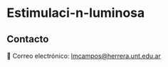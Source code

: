 # Estimulaci-n-luminosa
## Contacto
📧 Correo electrónico: [lmcampos@herrera.unt.edu.ar](mailto:lmcampos@herrera.unt.edu.ar)
